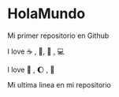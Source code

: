 # HolaMundo

Mi primer repositorio en Github

I love :coffee: , :icecream:, :pizza: , :computer:

I love :dog: , :moon: , :watermelon: 

Mi ultima linea en mi repositorio
